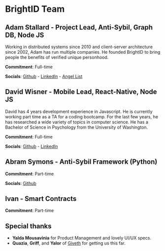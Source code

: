 # BrightID Team
## Adam Stallard - Project Lead, Anti-Sybil, Graph DB, Node JS
Working in distributed systems since 2010 and client-server architecture since 2002, Adam has run multiple companies. He founded BrightID to bring people the benefits of verified unique personhood.

__Commitment__: Full-time

__Socials__: [Github](https://github.com/adamstallard) - [LinkedIn](https://www.linkedin.com/in/castallard/) - [Angel List](https://angel.co/adam-stallard)

## David Wisner - Mobile Lead, React-Native, Node JS
David has 4 years development experience in Javascript. He is currently working part time as a TA for a coding bootcamp. For the last few years, he has researched a wide variety of topics in computer science. He has a Bachelor of Science in Psychology from the University of Washington.

__Commitment__: Full-time

__Socials__: [Github](https://github.com/RnbWd) - [LinkedIn](https://www.linkedin.com/in/rnbwd/)

## Abram Symons - Anti-Sybil Framework (Python)

__Commitment__: Part-time

__Socials__: [Github](https://github.com/abramsymons)

## Ivan - Smart Contracts

__Commitment__: Part-time

## Special thanks 
* __Yalda Mousavinia__ for Product Management and lovely UI/UX specs.
* __Quazia__, __Griff__, and __Yalor__ of [Giveth](giveth.io) for getting us this far.
